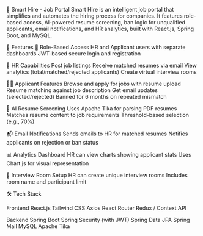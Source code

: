 🧠 Smart Hire - Job Portal
Smart Hire is an intelligent job portal that simplifies and automates the hiring process for companies. 
It features role-based access, AI-powered resume screening, ban logic for unqualified applicants, 
email notifications, and HR analytics, built with React.js, Spring Boot, and MySQL.

🚀 Features
👤 Role-Based Access
HR and Applicant users with separate dashboards
JWT-based secure login and registration

📢 HR Capabilities
Post job listings
Receive matched resumes via email
View analytics (total/matched/rejected applicants)
Create virtual interview rooms

👨‍💼 Applicant Features
Browse and apply for jobs with resume upload
Resume matching against job description
Get email updates (selected/rejected)
Banned for 6 months on repeated mismatch

🧠 AI Resume Screening
Uses Apache Tika for parsing PDF resumes
Matches resume content to job requirements
Threshold-based selection (e.g., 70%)

📬 Email Notifications
Sends emails to HR for matched resumes
Notifies applicants on rejection or ban status

📊 Analytics Dashboard
HR can view charts showing applicant stats
Uses Chart.js for visual representation

💬 Interview Room Setup
HR can create unique interview rooms
Includes room name and participant limit

🛠 Tech Stack

Frontend
React.js
Tailwind CSS
Axios
React Router
Redux / Context API

Backend
Spring Boot
Spring Security (with JWT)
Spring Data JPA
Spring Mail
MySQL
Apache Tika
